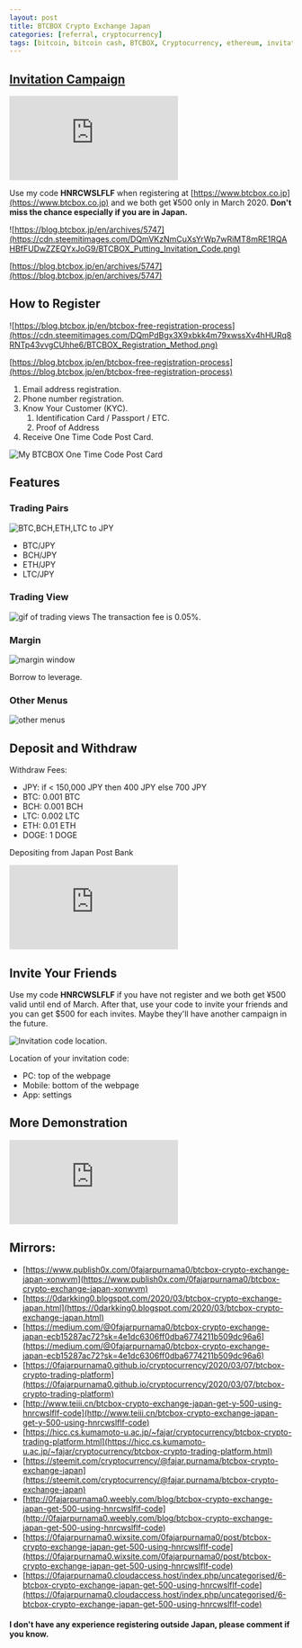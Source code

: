 ```yaml
---
layout: post
title: BTCBOX Crypto Exchange Japan
categories: [referral, cryptocurrency]
tags: [bitcoin, bitcoin cash, BTCBOX, Cryptocurrency, ethereum, invitation campaign, Japan, litecoin, referral, trading platform, yen]
---
```

## [Invitation Campaign](https://blog.btcbox.jp/en/archives/5747)

<div class="video-container"><iframe src="https://www.youtube.com/embed/h4Sa7d8ku6I" frameborder="0" allowfullscreen=""></iframe></div>

Use my code **HNRCWSLFLF** when registering at [https://www.btcbox.co.jp](https://www.btcbox.co.jp) and we both get ¥500 only in March 2020\. **Don't miss the chance especially if you are in Japan.**


![https://blog.btcbox.jp/en/archives/5747](https://cdn.steemitimages.com/DQmVKzNmCuXsYrWp7wRiMT8mRE1RQAHBfFUDwZZEQYxJoG9/BTCBOX_Putting_Invitation_Code.png)

[https://blog.btcbox.jp/en/archives/5747](https://blog.btcbox.jp/en/archives/5747)

## How to Register


![https://blog.btcbox.jp/en/btcbox-free-registration-process](https://cdn.steemitimages.com/DQmPdBgx3X9xbkk4m79xwssXv4hHURq8RNTp43vvgCUhhe6/BTCBOX_Registration_Method.png)

[https://blog.btcbox.jp/en/btcbox-free-registration-process](https://blog.btcbox.jp/en/btcbox-free-registration-process)

1.  Email address registration.
2.  Phone number registration.
3.  Know Your Customer (KYC).
    1.  Identification Card / Passport / ETC.
    2.  Proof of Address
4.  Receive One Time Code Post Card.


![My BTCBOX One Time Code Post Card](https://cdn.steemitimages.com/DQmP8XRQL4t2wCD3q78WWvkRaHhFFgfUj5C33Ntxi2q7QrP/BTCBOX-Postcard-min.jpg)

## Features

### Trading Pairs

![BTC,BCH,ETH,LTC to JPY](https://cdn.steemitimages.com/DQmR4kzdSf6FfDYqE2gW7j1ncU5iY2ZSV2HjJrPqLyajwVy/BTCBOX_Trading_Pairs.PNG)

*   BTC/JPY
*   BCH/JPY
*   ETH/JPY
*   LTC/JPY

### Trading View

![gif of trading views](https://cdn.steemitimages.com/DQmcW1skN8uCwSmbueG3Bv8Md7hQz6Pw4napcp6BJrzDvjp/BTCBOX_Trading_View.gif)
The transaction fee is 0.05%.

### Margin

![margin window](https://cdn.steemitimages.com/DQmPKLjbi5THgqW1umuC2ceFwWVgF2oMBesa7Jh92pgG1tN/BTCBOX_Margin.PNG)

Borrow to leverage.

### Other Menus

![other menus](https://cdn.steemitimages.com/DQmQt3DsH9vpcWz4ABwWvBKR1v1cEkxndAjMVXk2XwaqYAa/BTCBOX-Other-Menus.gif)

## Deposit and Withdraw

Withdraw Fees:

*   JPY: if < 150,000 JPY then 400 JPY else 700 JPY
*   BTC: 0.001 BTC
*   BCH: 0.001 BCH
*   LTC: 0.002 LTC
*   ETH: 0.01 ETH
*   DOGE: 1 DOGE

Depositing from Japan Post Bank

<div class="video-container"><iframe src="https://www.youtube.com/embed/LvobTuScQpo" frameborder="0" allowfullscreen=""></iframe></div>

## Invite Your Friends

Use my code **HNRCWSLFLF** if you have not register and we both get ¥500 valid until end of March. After that, use your code to invite your friends and you can get $500 for each invites. Maybe they'll have another campaign in the future.

![Invitation code location.](https://cdn.steemitimages.com/DQmXU2Mgd9AVxmTXwFVu7YDjMFYbxENqLnsfozhJiGHzuJ5/HNRCWSLFLF_BTCBOX_Invitation_Code.gif)

Location of your invitation code:

*   PC: top of the webpage
*   Mobile: bottom of the webpage
*   App: settings

## More Demonstration

<div class="video-container"><iframe src="https://www.youtube.com/embed/Rdsss0ZzPQA" frameborder="0" allowfullscreen=""></iframe></div>

## Mirrors:

*   [https://www.publish0x.com/0fajarpurnama0/btcbox-crypto-exchange-japan-xonwvm](https://www.publish0x.com/0fajarpurnama0/btcbox-crypto-exchange-japan-xonwvm)
*   [https://0darkking0.blogspot.com/2020/03/btcbox-crypto-exchange-japan.html](https://0darkking0.blogspot.com/2020/03/btcbox-crypto-exchange-japan.html)
*   [https://medium.com/@0fajarpurnama0/btcbox-crypto-exchange-japan-ecb15287ac72?sk=4e1dc6306ff0dba6774211b509dc96a6](https://medium.com/@0fajarpurnama0/btcbox-crypto-exchange-japan-ecb15287ac72?sk=4e1dc6306ff0dba6774211b509dc96a6)
*   [https://0fajarpurnama0.github.io/cryptocurrency/2020/03/07/btcbox-crypto-trading-platform](https://0fajarpurnama0.github.io/cryptocurrency/2020/03/07/btcbox-crypto-trading-platform)
*   [http://www.teiii.cn/btcbox-crypto-exchange-japan-get-y-500-using-hnrcwslflf-code](http://www.teiii.cn/btcbox-crypto-exchange-japan-get-y-500-using-hnrcwslflf-code)
*   [https://hicc.cs.kumamoto-u.ac.jp/~fajar/cryptocurrency/btcbox-crypto-trading-platform.html](https://hicc.cs.kumamoto-u.ac.jp/~fajar/cryptocurrency/btcbox-crypto-trading-platform.html)
*	[https://steemit.com/cryptocurrency/@fajar.purnama/btcbox-crypto-exchange-japan](https://steemit.com/cryptocurrency/@fajar.purnama/btcbox-crypto-exchange-japan)
*   [http://0fajarpurnama0.weebly.com/blog/btcbox-crypto-exchange-japan-get-500-using-hnrcwslflf-code](http://0fajarpurnama0.weebly.com/blog/btcbox-crypto-exchange-japan-get-500-using-hnrcwslflf-code)
*   [https://0fajarpurnama0.wixsite.com/0fajarpurnama0/post/btcbox-crypto-exchange-japan-get-500-using-hnrcwslflf-code](https://0fajarpurnama0.wixsite.com/0fajarpurnama0/post/btcbox-crypto-exchange-japan-get-500-using-hnrcwslflf-code)
*   [https://0fajarpurnama0.cloudaccess.host/index.php/uncategorised/6-btcbox-crypto-exchange-japan-get-500-using-hnrcwslflf-code](https://0fajarpurnama0.cloudaccess.host/index.php/uncategorised/6-btcbox-crypto-exchange-japan-get-500-using-hnrcwslflf-code)

#### I don't have any experience registering outside Japan, please comment if you know.